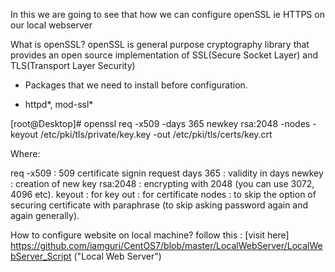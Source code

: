 
In this we are going to see that how we can configure openSSL ie HTTPS on our local webserver

What is openSSL?
openSSL is general purpose cryptography library that provides an open source implementation of SSL(Secure Socket Layer) and TLS(Transport Layer Security) 

+ Packages that we need to install before configuration.
- httpd*, mod-ssl*

[root@Desktop]# openssl req -x509 -days 365 newkey rsa:2048 -nodes -keyout /etc/pki/tls/private/key.key -out /etc/pki/tls/certs/key.crt

Where:

req -x509 : 509 certificate signin request
days 365  : validity in days
newkey    : creation of new key 
rsa:2048  : encrypting with 2048 (you can use 3072, 4096 etc).
keyout    : for key
out       : for certificate
nodes     : to skip the option of securing certificate with paraphrase (to skip asking password again and again generally).


How to configure website on local machine?
follow this : [visit here] https://github.com/iamguri/CentOS7/blob/master/LocalWebServer/LocalWebServer_Script ("Local Web Server")

